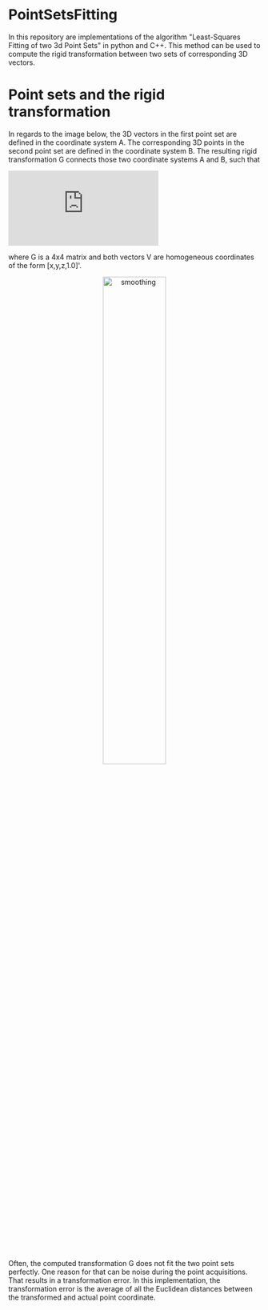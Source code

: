 # PointSetsFitting

In this repository are implementations of the algorithm "Least-Squares Fitting of two 3d Point Sets" in python and C++. This method can be used to compute the rigid transformation between two sets of corresponding 3D vectors. 


# Point sets and the rigid transformation

In regards to the image below, the 3D vectors in the first point set are defined in the coordinate system A. The corresponding 3D points in the second point set are defined in the coordinate system B. The resulting rigid transformation G connects those two coordinate systems A and B, such that 

![equation](https://latex.codecogs.com/gif.latex?%7B%5EB%7DV_i%20%3D%20G%20%5Ccdot%20%7B%5EA%7DV_i)

where G is a 4x4 matrix and both vectors V are homogeneous coordinates of the form [x,y,z,1.0]'.

<p align="center"><img alt="smoothing" src="http://eidelen.diffuse.ch/transErr.png" width="50%"></p>

Often, the computed transformation G does not fit the two point sets perfectly. One reason for that can be noise during the point acquisitions. That results in a transformation error. In this implementation, the transformation error is the average of all the Euclidean distances between the transformed and actual point coordinate.

